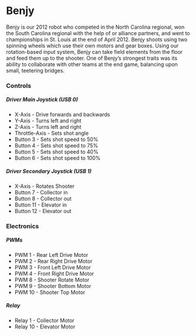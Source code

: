 # Benjy
Benjy is our 2012 robot who  competed in the North Carolina regional, won the South Carolina regional with the help of or alliance partners, and went to championships in St. Louis at the end of April 2012.
Benjy shoots using two spinning wheels which use their own motors and gear boxes. Using our rotation-based input system, Benjy can take field elements from the floor and feed them up to the shooter.
One of Benjy’s strongest traits was its ability to collaborate with other teams at the end game, balancing upon small, teetering bridges.

### Controls
##### Driver Main Joystick (USB 0)
- X-Axis - Drive forwards and backwards
- Y-Axis - Turns left and right
- Z-Axis - Turns left and right
- Throttle-Axis - Sets shot angle
- Button 3 - Sets shot speed to 50%
- Button 4 - Sets shot speed to 75%
- Button 5 - Sets shot speed to 40%
- Button 6 - Sets shot speed to 100%

##### Driver Secondary Joystick (USB 1)
- X-Axis - Rotates Shooter
- Button 7 - Collector in
- Button 8 - Collector out 
- Button 11 - Elevator in
- Button 12 - Elevator out

### Electronics
##### PWMs
- PWM 1 - Rear Left Drive Motor
- PWM 2 - Rear Right Drive Motor
- PWM 3 - Front Left Drive Motor
- PWM 4 - Front Right Drive Motor
- PWM 8 - Shooter Rotate Motor
- PWM 9 - Shooter Bottom Motor
- PWM 10 - Shooter Top Motor

##### Relay
- Relay 1 - Collector Motor
- Relay 10 - Elevator Motor